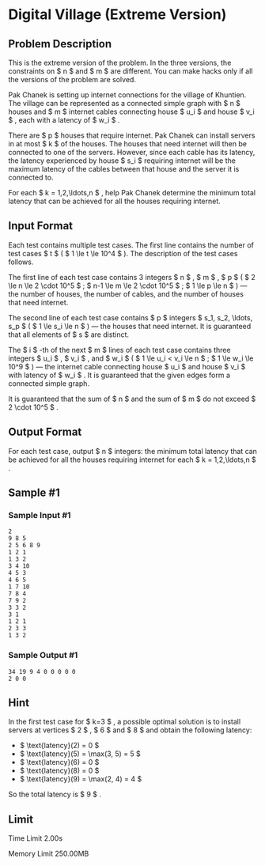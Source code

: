# Digital Village (Extreme Version)

## Problem Description

This is the extreme version of the problem. In the three versions, the constraints on $ n $ and $ m $ are different. You can make hacks only if all the versions of the problem are solved.

Pak Chanek is setting up internet connections for the village of Khuntien. The village can be represented as a connected simple graph with $ n $ houses and $ m $ internet cables connecting house $ u_i $ and house $ v_i $ , each with a latency of $ w_i $ .

There are $ p $ houses that require internet. Pak Chanek can install servers in at most $ k $ of the houses. The houses that need internet will then be connected to one of the servers. However, since each cable has its latency, the latency experienced by house $ s_i $ requiring internet will be the maximum latency of the cables between that house and the server it is connected to.

For each $ k = 1,2,\ldots,n $ , help Pak Chanek determine the minimum total latency that can be achieved for all the houses requiring internet.

## Input Format

Each test contains multiple test cases. The first line contains the number of test cases $ t $ ( $ 1 \le t \le 10^4 $ ). The description of the test cases follows.

The first line of each test case contains 3 integers $ n $ , $ m $ , $ p $ ( $ 2 \le n \le 2 \cdot 10^5 $ ; $ n-1 \le m \le 2 \cdot 10^5 $ ; $ 1 \le p \le n $ ) — the number of houses, the number of cables, and the number of houses that need internet.

The second line of each test case contains $ p $ integers $ s_1, s_2, \ldots, s_p $ ( $ 1 \le s_i \le n $ ) — the houses that need internet. It is guaranteed that all elements of $ s $ are distinct.

The $ i $ -th of the next $ m $ lines of each test case contains three integers $ u_i $ , $ v_i $ , and $ w_i $ ( $ 1 \le u_i < v_i \le n $ ; $ 1 \le w_i \le 10^9 $ ) — the internet cable connecting house $ u_i $ and house $ v_i $ with latency of $ w_i $ . It is guaranteed that the given edges form a connected simple graph.

It is guaranteed that the sum of $ n $ and the sum of $ m $ do not exceed $ 2 \cdot 10^5 $ .

## Output Format

For each test case, output $ n $ integers: the minimum total latency that can be achieved for all the houses requiring internet for each $ k = 1,2,\ldots,n $ .

## Sample #1

### Sample Input #1

```
2
9 8 5
2 5 6 8 9
1 2 1
1 3 2
3 4 10
4 5 3
4 6 5
1 7 10
7 8 4
7 9 2
3 3 2
3 1
1 2 1
2 3 3
1 3 2
```

### Sample Output #1

```
34 19 9 4 0 0 0 0 0
2 0 0
```

## Hint

In the first test case for $ k=3 $ , a possible optimal solution is to install servers at vertices $ 2 $ , $ 6 $ and $ 8 $ and obtain the following latency:

- $ \text{latency}(2) = 0 $
- $ \text{latency}(5) = \max(3, 5) = 5 $
- $ \text{latency}(6) = 0 $
- $ \text{latency}(8) = 0 $
- $ \text{latency}(9) = \max(2, 4) = 4 $

So the total latency is $ 9 $ .

## Limit



Time Limit
2.00s

Memory Limit
250.00MB
